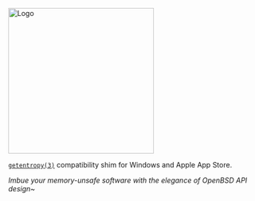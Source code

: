 <img src="logo.webp" alt="Logo" width="291.728396849"> <!-- width / e -->

[`getentropy(3)`] compatibility shim for Windows and Apple App Store.

*Imbue your memory-unsafe software with the elegance of OpenBSD API design~*

[`getentropy(3)`]: https://man7.org/linux/man-pages/man3/getentropy.3.html
